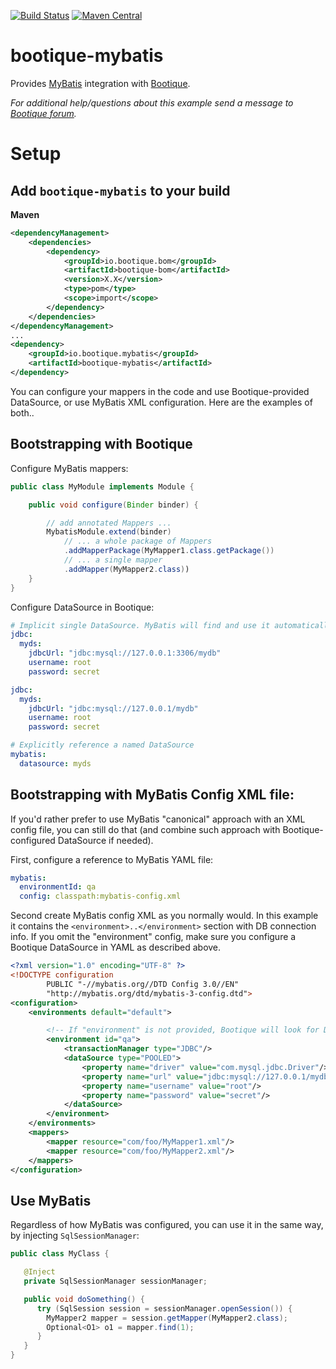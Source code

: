 <!--
  Licensed to ObjectStyle LLC under one
  or more contributor license agreements.  See the NOTICE file
  distributed with this work for additional information
  regarding copyright ownership.  The ObjectStyle LLC licenses
  this file to you under the Apache License, Version 2.0 (the
  "License"); you may not use this file except in compliance
  with the License.  You may obtain a copy of the License at

    http://www.apache.org/licenses/LICENSE-2.0

  Unless required by applicable law or agreed to in writing,
  software distributed under the License is distributed on an
  "AS IS" BASIS, WITHOUT WARRANTIES OR CONDITIONS OF ANY
  KIND, either express or implied.  See the License for the
  specific language governing permissions and limitations
  under the License.
  -->

[![Build Status](https://travis-ci.org/bootique/bootique-mybatis.svg)](https://travis-ci.org/bootique/bootique-mybatis)
[![Maven Central](https://img.shields.io/maven-central/v/io.bootique.mybatis/bootique-mybatis.svg?colorB=brightgreen)](https://search.maven.org/artifact/io.bootique.mybatis/bootique-mybatis/)

# bootique-mybatis

Provides [MyBatis](https://mybatis.org/mybatis-3/) integration with [Bootique](https://bootique.io).

*For additional help/questions about this example send a message to
[Bootique forum](https://groups.google.com/forum/#!forum/bootique-user).*

# Setup

## Add `bootique-mybatis` to your build

**Maven**
```xml
<dependencyManagement>
    <dependencies>
        <dependency>
            <groupId>io.bootique.bom</groupId>
            <artifactId>bootique-bom</artifactId>
            <version>X.X</version>
            <type>pom</type>
            <scope>import</scope>
        </dependency>
    </dependencies>
</dependencyManagement>
...
<dependency>
    <groupId>io.bootique.mybatis</groupId>
    <artifactId>bootique-mybatis</artifactId>
</dependency>
```

You can configure your mappers in the code and use Bootique-provided DataSource, or use MyBatis XML configuration. Here
are the examples of both..

## Bootstrapping with Bootique

Configure MyBatis mappers:
```java
public class MyModule implements Module {

	public void configure(Binder binder) {

        // add annotated Mappers ...
        MybatisModule.extend(binder)
            // ... a whole package of Mappers
        	.addMapperPackage(MyMapper1.class.getPackage())
            // ... a single mapper
            .addMapper(MyMapper2.class))
    }
}
```

Configure DataSource in Bootique:

```yaml
# Implicit single DataSource. MyBatis will find and use it automatically.
jdbc:
  myds:
    jdbcUrl: "jdbc:mysql://127.0.0.1:3306/mydb"
    username: root
    password: secret
```

```yaml
jdbc:
  myds:
    jdbcUrl: "jdbc:mysql://127.0.0.1/mydb"
    username: root
    password: secret

# Explicitly reference a named DataSource
mybatis:
  datasource: myds
```

## Bootstrapping with MyBatis Config XML file:

If you'd rather prefer to use MyBatis "canonical" approach with an XML config file, you can still do that (and combine
such approach with Bootique-configured DataSource if needed).

First, configure a reference to MyBatis YAML file:
```yaml
mybatis:
  environmentId: qa
  config: classpath:mybatis-config.xml
```

Second create MyBatis config XML as you normally would. In this example it contains the `<environment>..</environment>`
section with DB connection info. If you omit the "environment" config, make sure you configure a Bootique
DataSource in YAML as described above.

```xml
<?xml version="1.0" encoding="UTF-8" ?>
<!DOCTYPE configuration
        PUBLIC "-//mybatis.org//DTD Config 3.0//EN"
        "http://mybatis.org/dtd/mybatis-3-config.dtd">
<configuration>
    <environments default="default">

        <!-- If "environment" is not provided, Bootique will look for DataSource configuration in YAML -->
        <environment id="qa">
            <transactionManager type="JDBC"/>
            <dataSource type="POOLED">
                <property name="driver" value="com.mysql.jdbc.Driver"/>
                <property name="url" value="jdbc:mysql://127.0.0.1/mydb"/>
                <property name="username" value="root"/>
                <property name="password" value="secret"/>
            </dataSource>
        </environment>
    </environments>
    <mappers>
        <mapper resource="com/foo/MyMapper1.xml"/>
        <mapper resource="com/foo/MyMapper2.xml"/>
    </mappers>
</configuration>
```

## Use MyBatis

Regardless of how MyBatis was configured, you can use it in the same way, by injecting `SqlSessionManager`:

```java
public class MyClass {

   @Inject
   private SqlSessionManager sessionManager;

   public void doSomething() {
      try (SqlSession session = sessionManager.openSession()) {
		MyMapper2 mapper = session.getMapper(MyMapper2.class);
		Optional<O1> o1 = mapper.find(1);
      }
   }
}
```